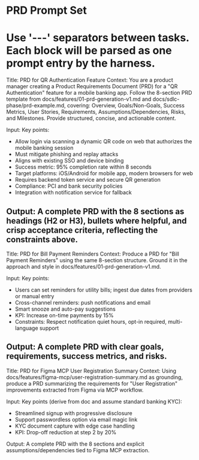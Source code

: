 # PRD Prompt Set
# Use '---' separators between tasks. Each block will be parsed as one prompt entry by the harness.

Title: PRD for QR Authentication Feature
Context:
You are a product manager creating a Product Requirements Document (PRD) for a "QR Authentication" feature for a mobile banking app. Follow the 8-section PRD template from docs/features/01-prd-generation-v1.md and docs/sdlc-phase/prd-example.md, covering: Overview, Goals/Non-Goals, Success Metrics, User Stories, Requirements, Assumptions/Dependencies, Risks, and Milestones.
Provide structured, concise, and actionable content.

Input:
Key points:
- Allow login via scanning a dynamic QR code on web that authorizes the mobile banking session
- Must mitigate phishing and replay attacks
- Aligns with existing SSO and device binding
- Success metric: 95% completion rate within 8 seconds
- Target platforms: iOS/Android for mobile app, modern browsers for web
- Requires backend token service and secure QR generation
- Compliance: PCI and bank security policies
- Integration with notification service for fallback

Output:
A complete PRD with the 8 sections as headings (H2 or H3), bullets where helpful, and crisp acceptance criteria, reflecting the constraints above.
---
Title: PRD for Bill Payment Reminders
Context:
Produce a PRD for "Bill Payment Reminders" using the same 8-section structure. Ground it in the approach and style in docs/features/01-prd-generation-v1.md.

Input:
Key points:
- Users can set reminders for utility bills; ingest due dates from providers or manual entry
- Cross-channel reminders: push notifications and email
- Smart snooze and auto-pay suggestions
- KPI: Increase on-time payments by 15%
- Constraints: Respect notification quiet hours, opt-in required, multi-language support

Output:
A complete PRD with clear goals, requirements, success metrics, and risks.
---
Title: PRD for Figma MCP User Registration Summary
Context:
Using docs/features/figma-mcp/user-registration-summary.md as grounding, produce a PRD summarizing the requirements for "User Registration" improvements extracted from Figma via MCP workflow.

Input:
Key points (derive from doc and assume standard banking KYC):
- Streamlined signup with progressive disclosure
- Support passwordless option via email magic link
- KYC document capture with edge case handling
- KPI: Drop-off reduction at step 2 by 20%

Output:
A complete PRD with the 8 sections and explicit assumptions/dependencies tied to Figma MCP extraction.